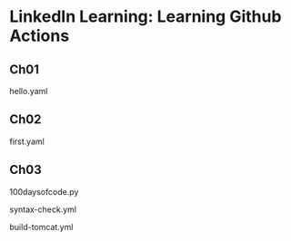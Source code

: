# LinkedIn Learning: Learning Github Actions
## Ch01
hello.yaml
## Ch02
first.yaml
## Ch03
100daysofcode.py

syntax-check.yml

build-tomcat.yml
